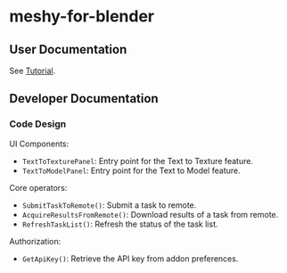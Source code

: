 # meshy-for-blender

## User Documentation
See [Tutorial](https://docs.meshy.ai/meshy-for-blender-text-to-texture).

## Developer Documentation

### Code Design
UI Components:
* `TextToTexturePanel`: Entry point for the Text to Texture feature.
* `TextToModelPanel`: Entry point for the Text to Model feature.

Core operators:
* `SubmitTaskToRemote()`: Submit a task to remote.
* `AcquireResultsFromRemote()`: Download results of a task from remote.
* `RefreshTaskList()`: Refresh the status of the task list.

Authorization:
* `GetApiKey()`: Retrieve the API key from addon preferences.